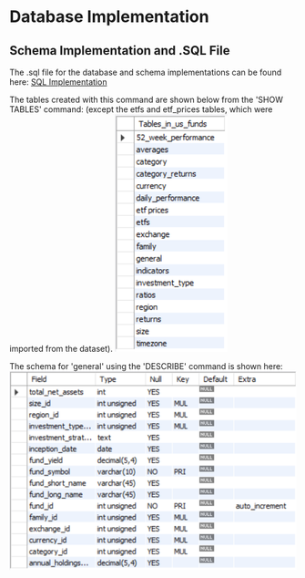 # Database Implementation

## Schema Implementation and .SQL File

The .sql file for the database and schema implementations can be found here: [SQL Implementation](Resources/US_Funds_DB_Implementation.sql)

The tables created with this command are shown below from the 'SHOW TABLES' command: (except the etfs and etf_prices tables, which were imported from the dataset).
![Database Tables](Resources/Tables.png)

The schema for 'general' using the 'DESCRIBE' command is shown here:
!['general' schema](Resources/Describe_general.png)

##
